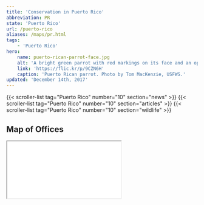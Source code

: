 ```yaml
---
title: 'Conservation in Puerto Rico'
abbreviation: PR
state: 'Puerto Rico'
url: /puerto-rico
aliases: /maps/pr.html
tags:
    - 'Puerto Rico'
hero:
    name: puerto-rican-parrot-face.jpg
    alt: 'A bright green parrot with red markings on its face and an open beak.'
    link: 'https://flic.kr/p/9CZN6H'
    caption: 'Puerto Rican parrot. Photo by Tom MacKenzie, USFWS.'
updated: 'December 14th, 2017'
---
```


{{< scroller-list tag="Puerto Rico" number="10" section="news" >}}
{{< scroller-list tag="Puerto Rico" number="10" section="articles" >}}
{{< scroller-list tag="Puerto Rico" number="10" section="wildlife" >}}

## Map of Offices
<iframe src="/map/#/map/?search=Puerto+Rico" class="state-map" title="List of offices in the Southeast Region of the U.S. Fish and Wildlife Service"></iframe>
